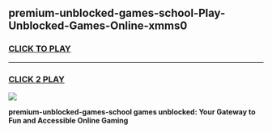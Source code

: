 
## premium-unblocked-games-school-Play-Unblocked-Games-Online-xmms0
<h3>
<a href="https://premium76.site?title=premium-unblocked-games-school&ref=25A">CLICK TO PLAY</a></h3>
<hr>

<h3>
<a href="https://premium76.site?title=premium-unblocked-games-school&ref=25A">CLICK 2 PLAY</a>
  
</h3>

<a href="https://premium76.site?title=premium-unblocked-games-school&ref=25A"><img src="https://clearcache.store/games.png"></a>


**premium-unblocked-games-school games unblocked: Your Gateway to Fun and Accessible Online Gaming**
